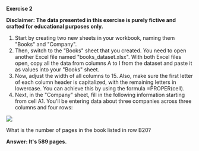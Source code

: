 **Exercise 2**

**Disclaimer: The data presented in this exercise is purely fictive and crafted for educational purposes only.**

1. Start by creating two new sheets in your workbook, naming them "Books" and "Company".
2. Then, switch to the "Books" sheet that you created. You need to open another Excel file named "books_dataset.xlsx". With both Excel files open, copy all the data from columns A to I from the dataset and paste it as values into your "Books" sheet.
3. Now, adjust the width of all columns to 15. Also, make sure the first letter of each column header is capitalized, with the remaining letters in lowercase. You can achieve this by using the formula =PROPER(cell).
4. Next, in the "Company" sheet, fill in the following information starting from cell A1. You'll be entering data about three companies across three columns and four rows:

![](https://www.googleapis.com/download/storage/v1/b/kaggle-user-content/o/inbox%2F17427131%2Fb55572ac2c10021020318ba1e1abed41%2F_2024-04-10_140753740.png?generation=1712750874461348&alt=media)

What is the number of pages in the book listed in row B20? 

**Answer: It's 589 pages.**

